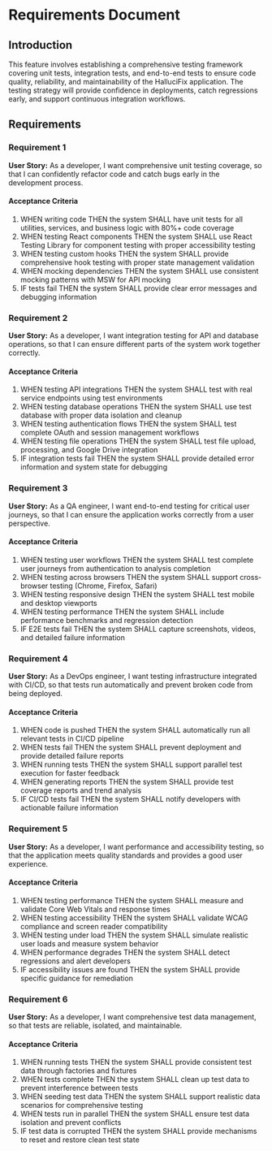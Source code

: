 # Requirements Document

## Introduction

This feature involves establishing a comprehensive testing framework covering unit tests, integration tests, and end-to-end tests to ensure code quality, reliability, and maintainability of the HalluciFix application. The testing strategy will provide confidence in deployments, catch regressions early, and support continuous integration workflows.

## Requirements

### Requirement 1

**User Story:** As a developer, I want comprehensive unit testing coverage, so that I can confidently refactor code and catch bugs early in the development process.

#### Acceptance Criteria

1. WHEN writing code THEN the system SHALL have unit tests for all utilities, services, and business logic with 80%+ code coverage
2. WHEN testing React components THEN the system SHALL use React Testing Library for component testing with proper accessibility testing
3. WHEN testing custom hooks THEN the system SHALL provide comprehensive hook testing with proper state management validation
4. WHEN mocking dependencies THEN the system SHALL use consistent mocking patterns with MSW for API mocking
5. IF tests fail THEN the system SHALL provide clear error messages and debugging information

### Requirement 2

**User Story:** As a developer, I want integration testing for API and database operations, so that I can ensure different parts of the system work together correctly.

#### Acceptance Criteria

1. WHEN testing API integrations THEN the system SHALL test with real service endpoints using test environments
2. WHEN testing database operations THEN the system SHALL use test database with proper data isolation and cleanup
3. WHEN testing authentication flows THEN the system SHALL test complete OAuth and session management workflows
4. WHEN testing file operations THEN the system SHALL test file upload, processing, and Google Drive integration
5. IF integration tests fail THEN the system SHALL provide detailed error information and system state for debugging

### Requirement 3

**User Story:** As a QA engineer, I want end-to-end testing for critical user journeys, so that I can ensure the application works correctly from a user perspective.

#### Acceptance Criteria

1. WHEN testing user workflows THEN the system SHALL test complete user journeys from authentication to analysis completion
2. WHEN testing across browsers THEN the system SHALL support cross-browser testing (Chrome, Firefox, Safari)
3. WHEN testing responsive design THEN the system SHALL test mobile and desktop viewports
4. WHEN testing performance THEN the system SHALL include performance benchmarks and regression detection
5. IF E2E tests fail THEN the system SHALL capture screenshots, videos, and detailed failure information

### Requirement 4

**User Story:** As a DevOps engineer, I want testing infrastructure integrated with CI/CD, so that tests run automatically and prevent broken code from being deployed.

#### Acceptance Criteria

1. WHEN code is pushed THEN the system SHALL automatically run all relevant tests in CI/CD pipeline
2. WHEN tests fail THEN the system SHALL prevent deployment and provide detailed failure reports
3. WHEN running tests THEN the system SHALL support parallel test execution for faster feedback
4. WHEN generating reports THEN the system SHALL provide test coverage reports and trend analysis
5. IF CI/CD tests fail THEN the system SHALL notify developers with actionable failure information

### Requirement 5

**User Story:** As a developer, I want performance and accessibility testing, so that the application meets quality standards and provides a good user experience.

#### Acceptance Criteria

1. WHEN testing performance THEN the system SHALL measure and validate Core Web Vitals and response times
2. WHEN testing accessibility THEN the system SHALL validate WCAG compliance and screen reader compatibility
3. WHEN testing under load THEN the system SHALL simulate realistic user loads and measure system behavior
4. WHEN performance degrades THEN the system SHALL detect regressions and alert developers
5. IF accessibility issues are found THEN the system SHALL provide specific guidance for remediation

### Requirement 6

**User Story:** As a developer, I want comprehensive test data management, so that tests are reliable, isolated, and maintainable.

#### Acceptance Criteria

1. WHEN running tests THEN the system SHALL provide consistent test data through factories and fixtures
2. WHEN tests complete THEN the system SHALL clean up test data to prevent interference between tests
3. WHEN seeding test data THEN the system SHALL support realistic data scenarios for comprehensive testing
4. WHEN tests run in parallel THEN the system SHALL ensure test data isolation and prevent conflicts
5. IF test data is corrupted THEN the system SHALL provide mechanisms to reset and restore clean test state